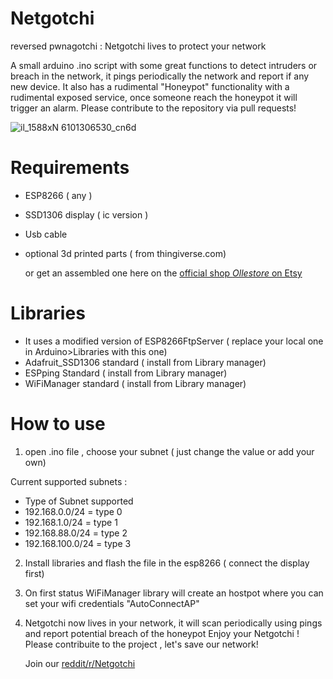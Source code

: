 # Netgotchi
reversed pwnagotchi : Netgotchi lives to protect your network 

A small arduino .ino script with some great functions to detect intruders or breach in the network, it pings periodically the network and report if any new device. It also has a rudimental "Honeypot" functionality with a rudimental exposed service, once someone reach the honeypot it will trigger an alarm. Please contribute to the repository via pull requests!

![il_1588xN 6101306530_cn6d](https://github.com/MXZZ/Netgotchi/assets/3322271/5b098ac4-e024-42a9-ae83-8f6892d19dfb)


# Requirements 
- ESP8266 ( any )
- SSD1306 display ( ic version ) 
- Usb cable 
- optional 3d printed parts ( from thingiverse.com)

  or get an assembled one here on the [official shop *Ollestore* on Etsy](https://ollestore.etsy.com/listing/1742406142) 

# Libraries
- It uses a modified version of ESP8266FtpServer ( replace your local one in Arduino>Libraries with this one)
- Adafruit_SSD1306 standard ( install from Library manager)
- ESPping Standard ( install from Library manager)
- WiFiManager standard ( install from Library manager)

# How to use
1. open .ino file , choose your subnet ( just change the value or add your own)

Current supported subnets :
- Type of Subnet supported
- 192.168.0.0/24 = type 0
- 192.168.1.0/24 = type 1
- 192.168.88.0/24 = type 2
- 192.168.100.0/24  = type 3

2. Install libraries and flash the file in the esp8266 ( connect the display first)
3. On first status WiFiManager library will create an hostpot where you can set your wifi credentials
   "AutoConnectAP"

4. Netgotchi now lives in your network, it will scan periodically using pings and report potential breach of the honeypot
   Enjoy your Netgotchi !
   Please contribuite to the project , let's save our network!

   Join our [reddit/r/Netgotchi](https://www.reddit.com/r/Netgotchi/)

